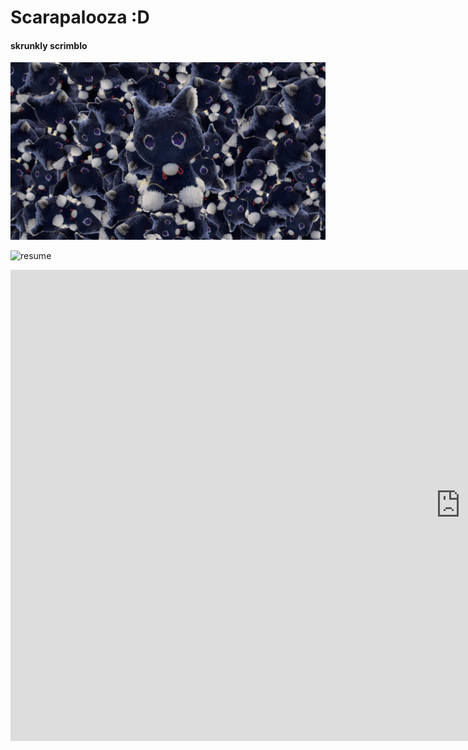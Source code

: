 # Scarapalooza :D
#### skrunkly scrimblo

![scarameow](Scarameow!.png)

![resume](ScarameowForSnap.png)

<iframe width="1440" height="754" frameBorder=0 allowfullscreen allow="geolocation; microphone;camera" src="https://snap.berkeley.edu/embed?projectname=Scarapalooza&username=lisadacheese&showTitle=true&showAuthor=true&editButton=true&pauseButton=true"></iframe>

